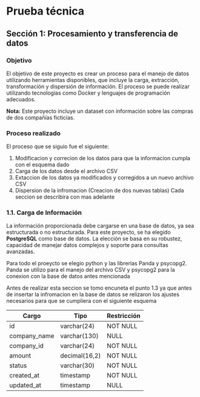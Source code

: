 # Prueba técnica

## Sección 1: Procesamiento y transferencia de datos

### Objetivo
El objetivo de este proyecto es crear un proceso para el manejo de datos utilizando herramientas disponibles, que incluye la carga, extracción, transformación y dispersión de información. El proceso se puede realizar utilizando tecnologías como Docker y lenguajes de programación adecuados. 

**Nota:** Este proyecto incluye un dataset con información sobre las compras de dos compañías ficticias.

### Proceso realizado
El proceso que se siguio fue el siguiente:
1. Modificacion y correcion de los datos para que la informacion cumpla con el esquema dado
2. Carga de los datos desde el archivo CSV
3. Extaccion de los datos ya modificados y corregidos a un nuevo archivo CSV
4.   Dispersion de la infromacion (Creacion de dos nuevas tablas)
Cada seccion se describira con mas adelante

### 1.1. Carga de Información

La información proporcionada debe cargarse en una base de datos, ya sea estructurada o no estructurada. Para este proyecto, se ha elegido **PostgreSQL** como base de datos. La elección se basa en su robustez, capacidad de manejar datos complejos y soporte para consultas avanzadas.

Para todo el proeycto se elegio python y las librerias Panda y psycopg2. Panda se utilizo para el manejo del archivo CSV y psycopg2 para la conexion con la base de datos antes mencionada

Antes de realizar esta seccion se tomo encuneta el punto 1.3 ya que antes de insertar la infromacion en la base de datos se relizaron los ajustes necesarios para que se cumpliera con el siguiente esquema

| Cargo          | Tipo                | Restricción   |
|----------------|---------------------|---------------|
| id             | varchar(24)        | NOT NULL      |
| company_name   | varchar(130)       | NULL          |
| company_id     | varchar(24)        | NOT NULL      |
| amount         | decimal(16,2)      | NOT NULL      |
| status         | varchar(30)        | NOT NULL      |
| created_at     | timestamp           | NOT NULL      |
| updated_at     | timestamp           | NULL          |

